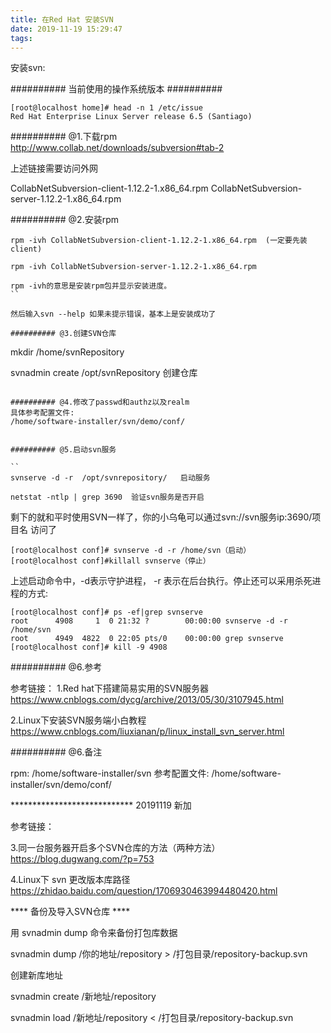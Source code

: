 ```yaml
---
title: 在Red Hat 安装SVN
date: 2019-11-19 15:29:47
tags:
---
```


安装svn:

########## 当前使用的操作系统版本 ##########

```
[root@localhost home]# head -n 1 /etc/issue
Red Hat Enterprise Linux Server release 6.5 (Santiago)
```

########## @1.下载rpm
http://www.collab.net/downloads/subversion#tab-2

上述链接需要访问外网

CollabNetSubversion-client-1.12.2-1.x86_64.rpm
CollabNetSubversion-server-1.12.2-1.x86_64.rpm

########## @2.安装rpm

```
rpm -ivh CollabNetSubversion-client-1.12.2-1.x86_64.rpm  (一定要先装client)

rpm -ivh CollabNetSubversion-server-1.12.2-1.x86_64.rpm

rpm -ivh的意思是安装rpm包并显示安装进度。
``

然后输入svn --help 如果未提示错误，基本上是安装成功了

########## @3.创建SVN仓库
```
mkdir /home/svnRepository

svnadmin create /opt/svnRepository   创建仓库
```

########## @4.修改了passwd和authz以及realm
具体参考配置文件:
/home/software-installer/svn/demo/conf/


########## @5.启动svn服务

``
svnserve -d -r  /opt/svnrepository/   启动服务

netstat -ntlp | grep 3690  验证svn服务是否开启
```

剩下的就和平时使用SVN一样了，你的小乌龟可以通过svn://svn服务ip:3690/项目名 访问了

```
[root@localhost conf]# svnserve -d -r /home/svn（启动）
[root@localhost conf]#killall svnserve（停止）
```

上述启动命令中，-d表示守护进程， -r 表示在后台执行。停止还可以采用杀死进程的方式:

```
[root@localhost conf]# ps -ef|grep svnserve
root      4908     1  0 21:32 ?        00:00:00 svnserve -d -r /home/svn
root      4949  4822  0 22:05 pts/0    00:00:00 grep svnserve
[root@localhost conf]# kill -9 4908
```

########## @6.参考

参考链接：
1.Red hat下搭建简易实用的SVN服务器
https://www.cnblogs.com/dycg/archive/2013/05/30/3107945.html

2.Linux下安装SVN服务端小白教程
https://www.cnblogs.com/liuxianan/p/linux_install_svn_server.html

########## @6.备注

rpm:
/home/software-installer/svn
参考配置文件:
/home/software-installer/svn/demo/conf/

**************************** 20191119 新加

参考链接：

3.同一台服务器开启多个SVN仓库的方法（两种方法）
https://blog.dugwang.com/?p=753

4.Linux下 svn 更改版本库路径
https://zhidao.baidu.com/question/1706930463994480420.html


**** 备份及导入SVN仓库 ****

用 svnadmin dump 命令来备份打包库数据

svnadmin dump /你的地址/repository > /打包目录/repository-backup.svn

创建新库地址

svnadmin create /新地址/repository

svnadmin load /新地址/repository < /打包目录/repository-backup.svn